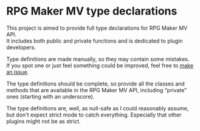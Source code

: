 # RPG Maker MV type declarations
This project is aimed to provide full type declarations for RPG Maker MV API.  
It includes both public and private functions and is dedicated to plugin developers.

Type definitions are made manually, so they may contain some mistakes.  
If you spot one or just feel something could be improved, feel free to
[make an issue][new_issue].

The type definitions should be complete, so provide all the classes and methods
that are available in the RPG Maker MV API, including “private” ones
(starting with an underscore).

The type definitions are, well, as null-safe as I could reasonably assume, but
don't expect strict mode to catch everything. Especially that other plugins
might not be as strict.

[new_issue]: https://github.com/TheChilliPL/rmmv-types/issues/new
